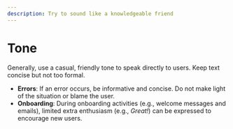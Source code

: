 ```yaml
---
description: Try to sound like a knowledgeable friend
---
```


# Tone

Generally, use a casual, friendly tone to speak directly to users. Keep text concise but not too formal.&#x20;

* **Errors**: If an error occurs, be informative and concise. Do not make light of the situation or blame the user.&#x20;
* **Onboarding**: During onboarding activities (e.g., welcome messages and emails), limited extra enthusiasm (e.g., _Great!_) can be expressed to encourage new users.
